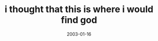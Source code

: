 ---
layout: base.njk
title : 'i thought that this is where i would find god' 
view_title : 'i thought that this is where i would find god' 
year : '2003' 
date : '2003-01-16' 
img_file : '/drawing/findinggod.png' 
html_file : 'findinggod' 
next_html : 'theonlywayisup2.html' 
year_order : '11' 
permalink : "title/{{html_file}}.html"
---